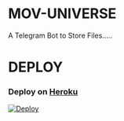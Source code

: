 # MOV-UNIVERSE
A Telegram Bot to Store Files.....

# DEPLOY

### Deploy on [Heroku](https://heroku.com)
[![Deploy](https://www.herokucdn.com/deploy/button.svg)](https://heroku.com/deploy?template=https://github.com/kiruthikvarma55/MOV-UNIVERSE)
